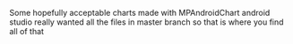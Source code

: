Some hopefully acceptable charts made with MPAndroidChart
android studio really wanted all the files in master branch so that is where you find all of that
